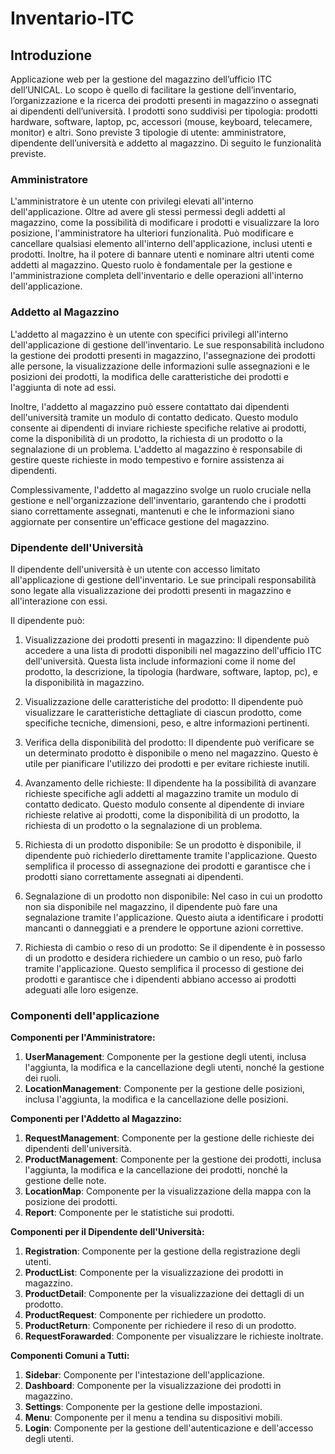 # Inventario-ITC

## Introduzione

Applicazione web per la gestione del magazzino dell’ufficio ITC dell’UNICAL. Lo scopo è quello di facilitare la gestione dell’inventario, l’organizzazione e la ricerca dei prodotti presenti in magazzino o assegnati ai dipendenti dell’università. I prodotti sono suddivisi per tipologia: prodotti hardware, software, laptop, pc, accessori (mouse, keyboard, telecamere, monitor) e altri. Sono previste 3 tipologie di utente: amministratore, dipendente dell’università e addetto al magazzino. Di seguito le funzionalità previste.

### Amministratore

L'amministratore è un utente con privilegi elevati all'interno dell'applicazione. Oltre ad avere gli stessi permessi degli addetti al magazzino, come la possibilità di modificare i prodotti e visualizzare la loro posizione, l'amministratore ha ulteriori funzionalità. Può modificare e cancellare qualsiasi elemento all'interno dell'applicazione, inclusi utenti e prodotti. Inoltre, ha il potere di bannare utenti e nominare altri utenti come addetti al magazzino. Questo ruolo è fondamentale per la gestione e l'amministrazione completa dell'inventario e delle operazioni all'interno dell'applicazione.

### Addetto al Magazzino

L'addetto al magazzino è un utente con specifici privilegi all'interno dell'applicazione di gestione dell'inventario. Le sue responsabilità includono la gestione dei prodotti presenti in magazzino, l'assegnazione dei prodotti alle persone, la visualizzazione delle informazioni sulle assegnazioni e le posizioni dei prodotti, la modifica delle caratteristiche dei prodotti e l'aggiunta di note ad essi.

Inoltre, l'addetto al magazzino può essere contattato dai dipendenti dell'università tramite un modulo di contatto dedicato. Questo modulo consente ai dipendenti di inviare richieste specifiche relative ai prodotti, come la disponibilità di un prodotto, la richiesta di un prodotto o la segnalazione di un problema. L'addetto al magazzino è responsabile di gestire queste richieste in modo tempestivo e fornire assistenza ai dipendenti.

Complessivamente, l'addetto al magazzino svolge un ruolo cruciale nella gestione e nell'organizzazione dell'inventario, garantendo che i prodotti siano correttamente assegnati, mantenuti e che le informazioni siano aggiornate per consentire un'efficace gestione del magazzino.

### Dipendente dell'Università

Il dipendente dell'università è un utente con accesso limitato all'applicazione di gestione dell'inventario. Le sue principali responsabilità sono legate alla visualizzazione dei prodotti presenti in magazzino e all'interazione con essi.

Il dipendente può:

1. Visualizzazione dei prodotti presenti in magazzino: Il dipendente può accedere a una lista di prodotti disponibili nel magazzino dell'ufficio ITC dell'università. Questa lista include informazioni come il nome del prodotto, la descrizione, la tipologia (hardware, software, laptop, pc), e la disponibilità in magazzino.

2. Visualizzazione delle caratteristiche del prodotto: Il dipendente può visualizzare le caratteristiche dettagliate di ciascun prodotto, come specifiche tecniche, dimensioni, peso, e altre informazioni pertinenti.

3. Verifica della disponibilità del prodotto: Il dipendente può verificare se un determinato prodotto è disponibile o meno nel magazzino. Questo è utile per pianificare l'utilizzo dei prodotti e per evitare richieste inutili.

4. Avanzamento delle richieste: Il dipendente ha la possibilità di avanzare richieste specifiche agli addetti al magazzino tramite un modulo di contatto dedicato. Questo modulo consente al dipendente di inviare richieste relative ai prodotti, come la disponibilità di un prodotto, la richiesta di un prodotto o la segnalazione di un problema.

5. Richiesta di un prodotto disponibile: Se un prodotto è disponibile, il dipendente può richiederlo direttamente tramite l'applicazione. Questo semplifica il processo di assegnazione dei prodotti e garantisce che i prodotti siano correttamente assegnati ai dipendenti.

6. Segnalazione di un prodotto non disponibile: Nel caso in cui un prodotto non sia disponibile nel magazzino, il dipendente può fare una segnalazione tramite l'applicazione. Questo aiuta a identificare i prodotti mancanti o danneggiati e a prendere le opportune azioni correttive.

7. Richiesta di cambio o reso di un prodotto: Se il dipendente è in possesso di un prodotto e desidera richiedere un cambio o un reso, può farlo tramite l'applicazione. Questo semplifica il processo di gestione dei prodotti e garantisce che i dipendenti abbiano accesso ai prodotti adeguati alle loro esigenze.

### Componenti dell'applicazione

**Componenti per l'Amministratore:**

1. **UserManagement**: Componente per la gestione degli utenti, inclusa l'aggiunta, la modifica e la cancellazione degli utenti, nonché la gestione dei ruoli.
2. **LocationManagement**: Componente per la gestione delle posizioni, inclusa l'aggiunta, la modifica e la cancellazione delle posizioni.

**Componenti per l'Addetto al Magazzino:**

1. **RequestManagement**: Componente per la gestione delle richieste dei dipendenti dell'università.
2. **ProductManagement**: Componente per la gestione dei prodotti, inclusa l'aggiunta, la modifica e la cancellazione dei prodotti, nonché la gestione delle note.
3. **LocationMap**: Componente per la visualizzazione della mappa con la posizione dei prodotti.
4. **Report**: Componente per le statistiche sui prodotti.

**Componenti per il Dipendente dell'Università:**

1. **Registration**: Componente per la gestione della registrazione degli utenti.
2. **ProductList**: Componente per la visualizzazione dei prodotti in magazzino.
3. **ProductDetail**: Componente per la visualizzazione dei dettagli di un prodotto.
4. **ProductRequest**: Componente per richiedere un prodotto.
5. **ProductReturn**: Componente per richiedere il reso di un prodotto.
6. **RequestForawarded**: Componente per visualizzare le richieste inoltrate.

**Componenti Comuni a Tutti:**

1. **Sidebar**: Componente per l'intestazione dell'applicazione.
2. **Dashboard**: Componente per la visualizzazione dei prodotti in magazzino.
3. **Settings**: Componente per la gestione delle impostazioni.
4. **Menu**: Componente per il menu a tendina su dispositivi mobili.
5. **Login**: Componente per la gestione dell'autenticazione e dell'accesso degli utenti.
